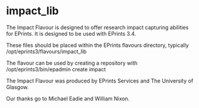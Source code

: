 # impact_lib

The Impact Flavour is designed to offer research impact capturing abilities for EPrints.
It is designed to be used with EPrints 3.4.

These files should be placed within the EPrints flavours directory, typically
  /opt/eprints3/flavours/impact_lib 

The flavour can be used by creating a repository with
  /opt/eprints3/bin/epadmin create impact

The Impact Flavour was produced by EPrints Services and The University of Glasgow.

Our thanks go to Michael Eadie and William Nixon.
